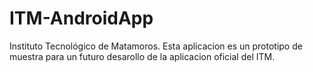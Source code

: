 # ITM-AndroidApp
Instituto Tecnológico de Matamoros. Esta aplicacion es un prototipo de muestra para un futuro desarollo de la aplicacion oficial del ITM.
